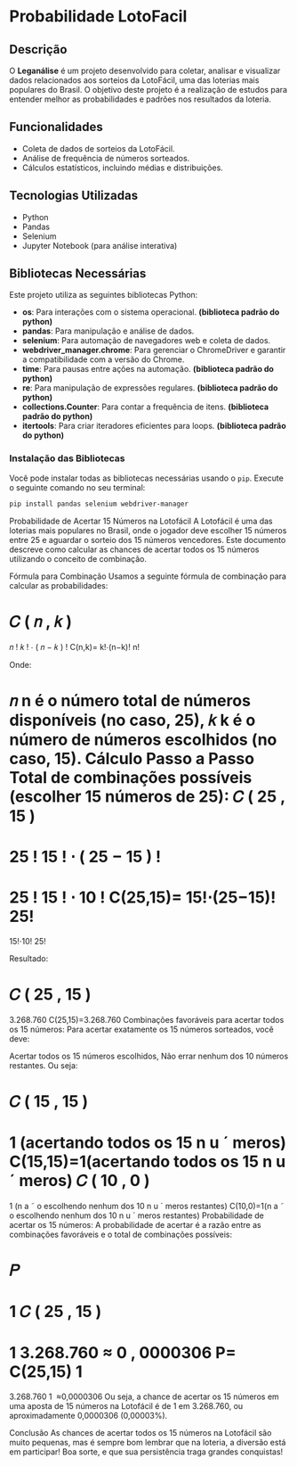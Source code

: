 # Probabilidade LotoFacil

## Descrição
O **Leganálise** é um projeto desenvolvido para coletar, analisar e visualizar dados relacionados aos sorteios da LotoFácil, uma das loterias mais populares do Brasil. O objetivo deste projeto é a realização de estudos para entender melhor as probabilidades e padrões nos resultados da loteria.

## Funcionalidades
- Coleta de dados de sorteios da LotoFácil.
- Análise de frequência de números sorteados.
- Cálculos estatísticos, incluindo médias e distribuições.

## Tecnologias Utilizadas
- Python
- Pandas
- Selenium
- Jupyter Notebook (para análise interativa)

## Bibliotecas Necessárias

Este projeto utiliza as seguintes bibliotecas Python:

- **os**: Para interações com o sistema operacional. **(biblioteca padrão do python)**
- **pandas**: Para manipulação e análise de dados.
- **selenium**: Para automação de navegadores web e coleta de dados.
- **webdriver_manager.chrome**: Para gerenciar o ChromeDriver e garantir a compatibilidade com a versão do Chrome.
- **time**: Para pausas entre ações na automação. **(biblioteca padrão do python)**
- **re**: Para manipulação de expressões regulares. **(biblioteca padrão do python)**
- **collections.Counter**: Para contar a frequência de itens. **(biblioteca padrão do python)**
- **itertools**: Para criar iteradores eficientes para loops. **(biblioteca padrão do python)**

### Instalação das Bibliotecas

Você pode instalar todas as bibliotecas necessárias usando o `pip`. Execute o seguinte comando no seu terminal:

```bash
pip install pandas selenium webdriver-manager
```

Probabilidade de Acertar 15 Números na Lotofácil
A Lotofácil é uma das loterias mais populares no Brasil, onde o jogador deve escolher 15 números entre 25 e aguardar o sorteio dos 15 números vencedores. Este documento descreve como calcular as chances de acertar todos os 15 números utilizando o conceito de combinação.

Fórmula para Combinação
Usamos a seguinte fórmula de combinação para calcular as probabilidades:

𝐶
(
𝑛
,
𝑘
)
=
𝑛
!
𝑘
!
⋅
(
𝑛
−
𝑘
)
!
C(n,k)= 
k!⋅(n−k)!
n!
​
 
Onde:

𝑛
n é o número total de números disponíveis (no caso, 25),
𝑘
k é o número de números escolhidos (no caso, 15).
Cálculo Passo a Passo
Total de combinações possíveis (escolher 15 números de 25):
𝐶
(
25
,
15
)
=
25
!
15
!
⋅
(
25
−
15
)
!
=
25
!
15
!
⋅
10
!
C(25,15)= 
15!⋅(25−15)!
25!
​
 = 
15!⋅10!
25!
​
 
Resultado:

𝐶
(
25
,
15
)
=
3.268.760
C(25,15)=3.268.760
Combinações favoráveis para acertar todos os 15 números:
Para acertar exatamente os 15 números sorteados, você deve:

Acertar todos os 15 números escolhidos,
Não errar nenhum dos 10 números restantes.
Ou seja:

𝐶
(
15
,
15
)
=
1
(acertando todos os 15 n
u
ˊ
meros)
C(15,15)=1(acertando todos os 15 n 
u
ˊ
 meros)
𝐶
(
10
,
0
)
=
1
(n
a
˜
o escolhendo nenhum dos 10 n
u
ˊ
meros restantes)
C(10,0)=1(n 
a
˜
 o escolhendo nenhum dos 10 n 
u
ˊ
 meros restantes)
Probabilidade de acertar os 15 números:
A probabilidade de acertar é a razão entre as combinações favoráveis e o total de combinações possíveis:

𝑃
=
1
𝐶
(
25
,
15
)
=
1
3.268.760
≈
0
,
0000306
P= 
C(25,15)
1
​
 = 
3.268.760
1
​
 ≈0,0000306
Ou seja, a chance de acertar os 15 números em uma aposta de 15 números na Lotofácil é de 1 em 3.268.760, ou aproximadamente 0,0000306 (0,00003%).

Conclusão
As chances de acertar todos os 15 números na Lotofácil são muito pequenas, mas é sempre bom lembrar que na loteria, a diversão está em participar! Boa sorte, e que sua persistência traga grandes conquistas!